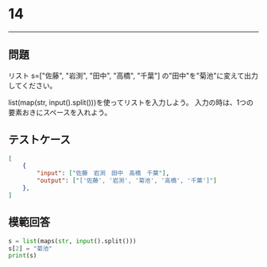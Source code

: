 # 14

---
## 問題

リスト s=["佐藤", "岩渕", "田中", "高橋", "千葉"] の"田中"を"菊池"に変えて出力してください。

list(map(str, input().split()))を使ってリストを入力しよう。
入力の時は、1つの要素おきにスペースを入れよう。
## テストケース

```json
[
	{
		"input": ["佐藤　岩渕　田中　高橋　千葉"],
		"output": ["['佐藤', '岩渕', '菊池', '高橋', '千葉']"]
  	},
]
```

## 模範回答
```python
s = list(maps(str, input().split()))
s[2] = "菊池"
print(s)
```